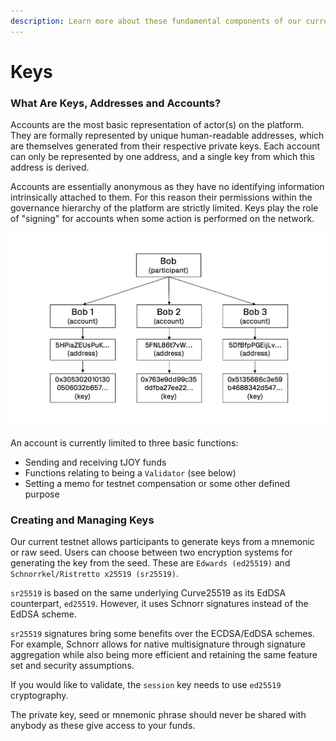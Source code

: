 ```yaml
---
description: Learn more about these fundamental components of our current testnet system.
---
```


# Keys



### What Are Keys, Addresses and Accounts?

Accounts are the most basic representation of actor\(s\) on the platform. They are formally represented by unique human-readable addresses, which are themselves generated from their respective private keys. Each account can only be represented by one address, and a single key from which this address is derived.

Accounts are essentially anonymous as they have no identifying information intrinsically attached to them. For this reason their permissions within the governance hierarchy of the platform are strictly limited. Keys play the role of "signing" for accounts when some action is performed on the network.

![Diagram showing the link between accounts, addresses and keys](../.gitbook/assets/accounts.jpeg)

An account is currently limited to three basic functions:

* Sending and receiving tJOY funds
* Functions relating to being a `Validator` \(see below\)
* Setting a memo for testnet compensation or some other defined purpose

### Creating and Managing Keys

Our current testnet allows participants to generate keys from a mnemonic or raw seed. Users can choose between two encryption systems for generating the key from the seed. These are `Edwards (ed25519)` and `Schnorrkel/Ristretto x25519 (sr25519)`.

`sr25519` is based on the same underlying Curve25519 as its EdDSA counterpart, `ed25519`. However, it uses Schnorr signatures instead of the EdDSA scheme.

`sr25519` signatures bring some benefits over the ECDSA/EdDSA schemes. For example, Schnorr allows for native multisignature through signature aggregation while also being more efficient and retaining the same feature set and security assumptions.

If you would like to validate, the `session` key needs to use `ed25519` cryptography.

The private key, seed or mnemonic phrase should never be shared with anybody as these give access to your funds.
